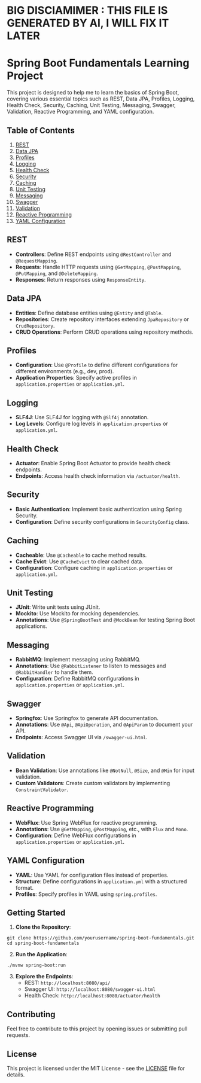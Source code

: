 # BIG DISClAMIMER : THIS FILE IS GENERATED BY AI, I WILL FIX IT LATER

# Spring Boot Fundamentals Learning Project

This project is designed to help me to learn the basics of Spring Boot, covering various essential topics such as REST, Data JPA, Profiles, Logging, Health Check, Security, Caching, Unit Testing, Messaging, Swagger, Validation, Reactive Programming, and YAML configuration.

## Table of Contents

1. [REST](#rest)
2. [Data JPA](#data-jpa)
3. [Profiles](#profiles)
4. [Logging](#logging)
5. [Health Check](#health-check)
6. [Security](#security)
7. [Caching](#caching)
8. [Unit Testing](#unit-testing)
9. [Messaging](#messaging)
10. [Swagger](#swagger)
11. [Validation](#validation)
12. [Reactive Programming](#reactive-programming)
13. [YAML Configuration](#yaml-configuration)

## REST

- **Controllers**: Define REST endpoints using `@RestController` and `@RequestMapping`.
- **Requests**: Handle HTTP requests using `@GetMapping`, `@PostMapping`, `@PutMapping`, and `@DeleteMapping`.
- **Responses**: Return responses using `ResponseEntity`.

## Data JPA

- **Entities**: Define database entities using `@Entity` and `@Table`.
- **Repositories**: Create repository interfaces extending `JpaRepository` or `CrudRepository`.
- **CRUD Operations**: Perform CRUD operations using repository methods.

## Profiles

- **Configuration**: Use `@Profile` to define different configurations for different environments (e.g., dev, prod).
- **Application Properties**: Specify active profiles in `application.properties` or `application.yml`.

## Logging

- **SLF4J**: Use SLF4J for logging with `@Slf4j` annotation.
- **Log Levels**: Configure log levels in `application.properties` or `application.yml`.

## Health Check

- **Actuator**: Enable Spring Boot Actuator to provide health check endpoints.
- **Endpoints**: Access health check information via `/actuator/health`.

## Security

- **Basic Authentication**: Implement basic authentication using Spring Security.
- **Configuration**: Define security configurations in `SecurityConfig` class.

## Caching

- **Cacheable**: Use `@Cacheable` to cache method results.
- **Cache Evict**: Use `@CacheEvict` to clear cached data.
- **Configuration**: Configure caching in `application.properties` or `application.yml`.

## Unit Testing

- **JUnit**: Write unit tests using JUnit.
- **Mockito**: Use Mockito for mocking dependencies.
- **Annotations**: Use `@SpringBootTest` and `@MockBean` for testing Spring Boot applications.

## Messaging

- **RabbitMQ**: Implement messaging using RabbitMQ.
- **Annotations**: Use `@RabbitListener` to listen to messages and `@RabbitHandler` to handle them.
- **Configuration**: Define RabbitMQ configurations in `application.properties` or `application.yml`.

## Swagger

- **Springfox**: Use Springfox to generate API documentation.
- **Annotations**: Use `@Api`, `@ApiOperation`, and `@ApiParam` to document your API.
- **Endpoints**: Access Swagger UI via `/swagger-ui.html`.

## Validation

- **Bean Validation**: Use annotations like `@NotNull`, `@Size`, and `@Min` for input validation.
- **Custom Validators**: Create custom validators by implementing `ConstraintValidator`.

## Reactive Programming

- **WebFlux**: Use Spring WebFlux for reactive programming.
- **Annotations**: Use `@GetMapping`, `@PostMapping`, etc., with `Flux` and `Mono`.
- **Configuration**: Define WebFlux configurations in `application.properties` or `application.yml`.

## YAML Configuration

- **YAML**: Use YAML for configuration files instead of properties.
- **Structure**: Define configurations in `application.yml` with a structured format.
- **Profiles**: Specify profiles in YAML using `spring.profiles`.

## Getting Started

1. **Clone the Repository**:
```
git clone https://github.com/yourusername/spring-boot-fundamentals.git
cd spring-boot-fundamentals
```
2. **Run the Application**:
```
./mvnw spring-boot:run
```
3. **Explore the Endpoints**:
   - REST: `http://localhost:8080/api/`
   - Swagger UI: `http://localhost:8080/swagger-ui.html`
   - Health Check: `http://localhost:8080/actuator/health`

## Contributing

Feel free to contribute to this project by opening issues or submitting pull requests.

## License

This project is licensed under the MIT License - see the [LICENSE](LICENSE) file for details.